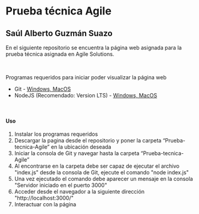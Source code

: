 # Prueba técnica Agile

## **Saúl Alberto Guzmán Suazo**

<p>
En el siguiente repositorio se encuentra la página web asignada para la prueba técnica asignada en Agile Solutions.
</p><br>
<p>
Programas requeridos para iniciar poder visualizar la página web
</p>
<ul>
    <li>Git - <a href="https://git-scm.com/downloads">Windows, MacOS</a></li>
    <li>NodeJS (Recomendado: Version LTS) - <a href="https://nodejs.org/es/download/">Windows, MacOS</a></li>
</ul><br>
<h4>
Uso
</h4>
<ol>
    <li>Instalar los programas requeridos</li>
    <li>Descargar la pagina desde el repositorio y poner la carpeta “Prueba-tecnica-Agile” en la ubicación deseada</li>
    <li>Iniciar la consola de Git y navegar hasta la carpeta “Prueba-tecnica-Agile”</li>
    <li>Al encontrarse en la carpeta debe ser capaz de ejecutar el archivo "index.js" desde la consola de Git, ejecute el comando "node index.js"</li>
    <li>Una vez ejecutado el comando debe aparecer un mensaje en la consola "Servidor iniciado en el puerto 3000"</li>
    <li>Acceder desde el navegador a la siguiente dirección "http://localhost:3000/"</li>
    <li>Interactuar con la página</li>
</ol><br>